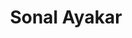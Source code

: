 ---
layout: member
weight: 200
title: Sonal Ayakar
img: 
program: Ph.D. candidate
degrees : M. Tech. in Biotechnology, Institute of Chemical Technology, India; B. Pharm., University of Mumbai, India
status: grad
year_end: 
year_start: 2017
description: Engineering plant metabolic pathways in heterologous hosts and studying biochemical mechanisms that control flux
email: sayakar@chbe.ubc.ca
linkedin: 
homepage: 
---